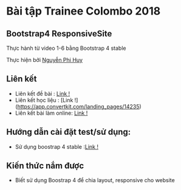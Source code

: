 # Bài tập Trainee Colombo 2018

## Bootstrap4 ResponsiveSite

Thực hành từ video 1-6 bằng Bootstrap 4 stable

Thực hiện bởi [Nguyễn Phi Huy](https://github.com/huynhan147)

## Liên kết

- Liên kết đề bài : [ Link !](https://www.youtube.com/playlist?list=PLUoqTnNH-2XyNhhLuYrrmrmV46jVw6RHF)
- Liên kết học liệu : [Link !] (https://app.convertkit.com/landing_pages/14235)
- Liên kết bài làm online: [Link !](https://huynhan147.github.io/BS4ResponsiveSite_NguyenPhiHuy/)

## Hướng dẫn cài đặt test/sử dụng:

- Sử dụng boostrap 4 stable :[Link !](https://getbootstrap.com/docs/4.0/getting-started/download/)

## Kiến thức nắm được

- Biết sử dụng Boostrap 4 để chia layout, responsive cho website
